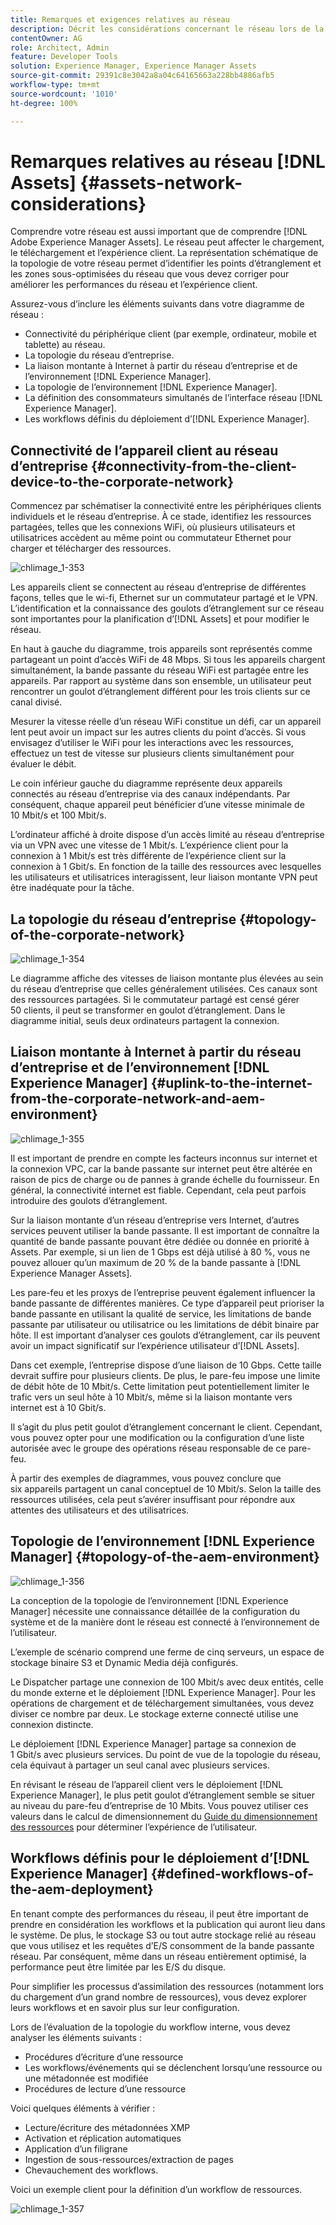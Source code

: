 ```yaml
---
title: Remarques et exigences relatives au réseau
description: Décrit les considérations concernant le réseau lors de la conception d’un déploiement d’ [!DNL Adobe Experience Manager Assets] .
contentOwner: AG
role: Architect, Admin
feature: Developer Tools
solution: Experience Manager, Experience Manager Assets
source-git-commit: 29391c8e3042a8a04c64165663a228bb4886afb5
workflow-type: tm+mt
source-wordcount: '1010'
ht-degree: 100%

---
```


# Remarques relatives au réseau [!DNL Assets] {#assets-network-considerations}

Comprendre votre réseau est aussi important que de comprendre [!DNL Adobe Experience Manager Assets]. Le réseau peut affecter le chargement, le téléchargement et l’expérience client. La représentation schématique de la topologie de votre réseau permet d’identifier les points d’étranglement et les zones sous-optimisées du réseau que vous devez corriger pour améliorer les performances du réseau et l’expérience client.

Assurez-vous d’inclure les éléments suivants dans votre diagramme de réseau :

* Connectivité du périphérique client (par exemple, ordinateur, mobile et tablette) au réseau.
* La topologie du réseau d’entreprise.
* La liaison montante à Internet à partir du réseau d’entreprise et de l’environnement [!DNL Experience Manager].
* La topologie de l’environnement [!DNL Experience Manager].
* La définition des consommateurs simultanés de l’interface réseau [!DNL Experience Manager].
* Les workflows définis du déploiement d’[!DNL Experience Manager].

## Connectivité de l’appareil client au réseau d’entreprise {#connectivity-from-the-client-device-to-the-corporate-network}

Commencez par schématiser la connectivité entre les périphériques clients individuels et le réseau d’entreprise. À ce stade, identifiez les ressources partagées, telles que les connexions WiFi, où plusieurs utilisateurs et utilisatrices accèdent au même point ou commutateur Ethernet pour charger et télécharger des ressources.

![chlimage_1-353](assets/chlimage_1-353.png)

Les appareils client se connectent au réseau d’entreprise de différentes façons, telles que le wi-fi, Ethernet sur un commutateur partagé et le VPN. L’identification et la connaissance des goulots d’étranglement sur ce réseau sont importantes pour la planification d’[!DNL Assets] et pour modifier le réseau.

En haut à gauche du diagramme, trois appareils sont représentés comme partageant un point d’accès WiFi de 48 Mbps. Si tous les appareils chargent simultanément, la bande passante du réseau WiFi est partagée entre les appareils. Par rapport au système dans son ensemble, un utilisateur peut rencontrer un goulot d’étranglement différent pour les trois clients sur ce canal divisé.

Mesurer la vitesse réelle d’un réseau WiFi constitue un défi, car un appareil lent peut avoir un impact sur les autres clients du point d’accès. Si vous envisagez d’utiliser le WiFi pour les interactions avec les ressources, effectuez un test de vitesse sur plusieurs clients simultanément pour évaluer le débit.

Le coin inférieur gauche du diagramme représente deux appareils connectés au réseau d’entreprise via des canaux indépendants. Par conséquent, chaque appareil peut bénéficier d’une vitesse minimale de 10 Mbit/s et 100 Mbit/s.

L’ordinateur affiché à droite dispose d’un accès limité au réseau d’entreprise via un VPN avec une vitesse de 1 Mbit/s. L’expérience client pour la connexion à 1 Mbit/s est très différente de l’expérience client sur la connexion à 1 Gbit/s. En fonction de la taille des ressources avec lesquelles les utilisateurs et utilisatrices interagissent, leur liaison montante VPN peut être inadéquate pour la tâche.

## La topologie du réseau d’entreprise  {#topology-of-the-corporate-network}

![chlimage_1-354](assets/chlimage_1-354.png)

Le diagramme affiche des vitesses de liaison montante plus élevées au sein du réseau d’entreprise que celles généralement utilisées. Ces canaux sont des ressources partagées. Si le commutateur partagé est censé gérer 50 clients, il peut se transformer en goulot d’étranglement. Dans le diagramme initial, seuls deux ordinateurs partagent la connexion.

## Liaison montante à Internet à partir du réseau d’entreprise et de l’environnement [!DNL Experience Manager] {#uplink-to-the-internet-from-the-corporate-network-and-aem-environment}

![chlimage_1-355](assets/chlimage_1-355.png)

Il est important de prendre en compte les facteurs inconnus sur internet et la connexion VPC, car la bande passante sur internet peut être altérée en raison de pics de charge ou de pannes à grande échelle du fournisseur. En général, la connectivité internet est fiable. Cependant, cela peut parfois introduire des goulots d’étranglement.

Sur la liaison montante d’un réseau d’entreprise vers Internet, d’autres services peuvent utiliser la bande passante. Il est important de connaître la quantité de bande passante pouvant être dédiée ou donnée en priorité à Assets. Par exemple, si un lien de 1 Gbps est déjà utilisé à 80 %, vous ne pouvez allouer qu’un maximum de 20 % de la bande passante à [!DNL Experience Manager Assets].

Les pare-feu et les proxys de l’entreprise peuvent également influencer la bande passante de différentes manières. Ce type d’appareil peut prioriser la bande passante en utilisant la qualité de service, les limitations de bande passante par utilisateur ou utilisatrice ou les limitations de débit binaire par hôte. Il est important d’analyser ces goulots d’étranglement, car ils peuvent avoir un impact significatif sur l’expérience utilisateur d’[!DNL Assets].

Dans cet exemple, l’entreprise dispose d’une liaison de 10 Gbps. Cette taille devrait suffire pour plusieurs clients. De plus, le pare-feu impose une limite de débit hôte de 10 Mbit/s. Cette limitation peut potentiellement limiter le trafic vers un seul hôte à 10 Mbit/s, même si la liaison montante vers internet est à 10 Gbit/s.

Il s’agit du plus petit goulot d’étranglement concernant le client. Cependant, vous pouvez opter pour une modification ou la configuration d’une liste autorisée avec le groupe des opérations réseau responsable de ce pare-feu.

À partir des exemples de diagrammes, vous pouvez conclure que six appareils partagent un canal conceptuel de 10 Mbit/s. Selon la taille des ressources utilisées, cela peut s’avérer insuffisant pour répondre aux attentes des utilisateurs et des utilisatrices.

## Topologie de l’environnement [!DNL Experience Manager] {#topology-of-the-aem-environment}

![chlimage_1-356](assets/chlimage_1-356.png)

La conception de la topologie de l’environnement [!DNL Experience Manager] nécessite une connaissance détaillée de la configuration du système et de la manière dont le réseau est connecté à l’environnement de l’utilisateur.

L’exemple de scénario comprend une ferme de cinq serveurs, un espace de stockage binaire S3 et Dynamic Media déjà configurés.

Le Dispatcher partage une connexion de 100 Mbit/s avec deux entités, celle du monde externe et le déploiement [!DNL Experience Manager]. Pour les opérations de chargement et de téléchargement simultanées, vous devez diviser ce nombre par deux. Le stockage externe connecté utilise une connexion distincte.

Le déploiement [!DNL Experience Manager] partage sa connexion de 1 Gbit/s avec plusieurs services. Du point de vue de la topologie du réseau, cela équivaut à partager un seul canal avec plusieurs services.

En révisant le réseau de l’appareil client vers le déploiement [!DNL Experience Manager], le plus petit goulot d’étranglement semble se situer au niveau du pare-feu d’entreprise de 10 Mbits. Vous pouvez utiliser ces valeurs dans le calcul de dimensionnement du [Guide du dimensionnement des ressources](assets-sizing-guide.md) pour déterminer l’expérience de l’utilisateur.

## Workflows définis pour le déploiement d’[!DNL Experience Manager] {#defined-workflows-of-the-aem-deployment}

En tenant compte des performances du réseau, il peut être important de prendre en considération les workflows et la publication qui auront lieu dans le système. De plus, le stockage S3 ou tout autre stockage relié au réseau que vous utilisez et les requêtes d’E/S consomment de la bande passante réseau. Par conséquent, même dans un réseau entièrement optimisé, la performance peut être limitée par les E/S du disque.

Pour simplifier les processus d’assimilation des ressources (notamment lors du chargement d’un grand nombre de ressources), vous devez explorer leurs workflows et en savoir plus sur leur configuration.

Lors de l’évaluation de la topologie du workflow interne, vous devez analyser les éléments suivants :

* Procédures d’écriture d’une ressource
* Les workflows/événements qui se déclenchent lorsqu’une ressource ou une métadonnée est modifiée
* Procédures de lecture d’une ressource

Voici quelques éléments à vérifier :

* Lecture/écriture des métadonnées XMP
* Activation et réplication automatiques
* Application d’un filigrane
* Ingestion de sous-ressources/extraction de pages
* Chevauchement des workflows.

Voici un exemple client pour la définition d’un workflow de ressources.

![chlimage_1-357](assets/chlimage_1-357.png)
